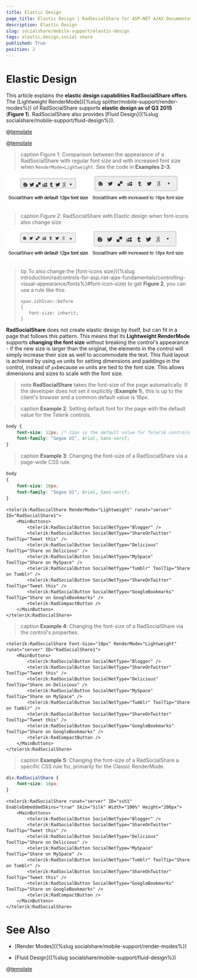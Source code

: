 ```yaml
---
title: Elastic Design
page_title: Elastic Design | RadSocialShare for ASP.NET AJAX Documentation
description: Elastic Design
slug: socialshare/mobile-support/elastic-design
tags: elastic,design,social share
published: True
position: 2
---
```


# Elastic Design


This article explains the **elastic design capabilities RadSocialShare offers**. The [Lightweight RenderMode]({%slug splitter/mobile-support/render-modes%}) of RadSocialShare supports **elastic design as of Q3 2015** (**Figure 1**). RadSocialShare also provides [Fluid Design]({%slug socialshare/mobile-support/fluid-design%}).

@[template](/_templates/common/render-mode.md#resp-design-desc "slug-el: no, slug-fl: socialshare/mobile-support/fluid-design")

@[template](/_templates/common/font-size-notes.md#note-and-example "control: RadSocialShare")

>caption Figure 1: Comparison between the appearance of a RadSocialShare with regular font size and with increased font size when `RenderMode=Lightweight`. See the code in **Examples 2-3**.

![socialshare-elastic-design-lw](images/socialshare-elastic-design-lw.png)

>caption Figure 2: RadSocialShare with Elastic design when font-icons also change size

![socialshare-elastic-design-lw](images/socialshare-elastic-design-lw-with-icons.png)

>tip To also change the [font-icons size]({%slug introduction/radcontrols-for-asp.net-ajax-fundamentals/controlling-visual-appearance/fonts%}#font-icon-size) to get **Figure 2**, you can use a rule like this:
>    ```
>    span.sshIcon::before
>   {
>    	font-size: inherit;
>   }
>    ```


**RadSocialShare** does not create elastic design by itself, but can fit in a page that follows this pattern. This means that its **Lightweight RenderMode** supports **changing the font size** without breaking the control's appearance - if the new size is larger than the original, the elements in the control will simply increase their size as well to accommodate the text. This fluid layout is achieved by using `em` units for setting dimensions and paddings in the control, instead of `px`because `em` units are tied to the font size. This allows dimensions and sizes to scale with the font size.


>note **RadSocialShare** takes the font-size of the page automatically. If the developer does not set it explicitly (**Example 1**), this is up to the client's browser and a common default value is 16px.


>caption **Example 2**: Setting default font for the page with the default value for the Telerik controls.

```CSS
body {
	font-size: 12px; /* 12px is the default value for Telerik controls */
	font-family: "Segoe UI", Arial, Sans-serif;
}
````



>caption **Example 3**: Changing the font-size of a RadSocialShare via a page-wide CSS rule. 

````CSS
body
{
	font-size: 18px;
	font-family: "Segoe UI", Arial, Sans-serif;
}
````

````ASP.NET
<telerik:RadSocialShare RenderMode="Lightweight" runat="server" ID="RadSocialShare1">
	<MainButtons>
		<telerik:RadSocialButton SocialNetType="Blogger" />
		<telerik:RadSocialButton SocialNetType="ShareOnTwitter" ToolTip="Tweet this" />
		<telerik:RadSocialButton SocialNetType="Delicious" ToolTip="Share on Delicious" />
		<telerik:RadSocialButton SocialNetType="MySpace" ToolTip="Share on MySpace" />
		<telerik:RadSocialButton SocialNetType="Tumblr" ToolTip="Share on Tumblr" />
		<telerik:RadSocialButton SocialNetType="ShareOnTwitter" ToolTip="Tweet this" />
		<telerik:RadSocialButton SocialNetType="GoogleBookmarks" ToolTip="Share on GoogleBookmarks" />
		<telerik:RadCompactButton />
	</MainButtons>
</telerik:RadSocialShare>
````


>caption **Example 4**: Changing the font-size of a RadSocialShare via the control's properties. 

````ASP.NET
<telerik:RadSocialShare Font-Size="18px" RenderMode="Lightweight" runat="server" ID="RadSocialShare1">
	<MainButtons>
		<telerik:RadSocialButton SocialNetType="Blogger" />
		<telerik:RadSocialButton SocialNetType="ShareOnTwitter" ToolTip="Tweet this" />
		<telerik:RadSocialButton SocialNetType="Delicious" ToolTip="Share on Delicious" />
		<telerik:RadSocialButton SocialNetType="MySpace" ToolTip="Share on MySpace" />
		<telerik:RadSocialButton SocialNetType="Tumblr" ToolTip="Share on Tumblr" />
		<telerik:RadSocialButton SocialNetType="ShareOnTwitter" ToolTip="Tweet this" />
		<telerik:RadSocialButton SocialNetType="GoogleBookmarks" ToolTip="Share on GoogleBookmarks" />
		<telerik:RadCompactButton />
	</MainButtons>
</telerik:RadSocialShare>
````

>caption **Example 5**: Changing the font-size of a RadSocialShare a specific CSS rule for, primarily for the Classic RenderMode.

````CSS
div.RadSocialShare {
    font-size: 18px;
}
````

````ASP.NET
<telerik:RadSocialShare runat="server" ID="ssh1" EnableEmbeddedSkins="true" Skin="Silk" Width="100%" Height="200px">
    <MainButtons>
        <telerik:RadSocialButton SocialNetType="Blogger" />
        <telerik:RadSocialButton SocialNetType="ShareOnTwitter" ToolTip="Tweet this" />
        <telerik:RadSocialButton SocialNetType="Delicious" ToolTip="Share on Delicious" />
        <telerik:RadSocialButton SocialNetType="MySpace" ToolTip="Share on MySpace" />
        <telerik:RadSocialButton SocialNetType="Tumblr" ToolTip="Share on Tumblr" />
        <telerik:RadSocialButton SocialNetType="ShareOnTwitter" ToolTip="Tweet this" />
        <telerik:RadSocialButton SocialNetType="GoogleBookmarks" ToolTip="Share on GoogleBookmarks" />
        <telerik:RadCompactButton />
    </MainButtons>
</telerik:RadSocialShare>
````


# See Also


 * [Render Modes]({%slug socialshare/mobile-support/render-modes%})

 * [Fluid Design]({%slug socialshare/mobile-support/fluid-design%})

@[template](/_templates/common/font-size-notes.md#related-resources)


